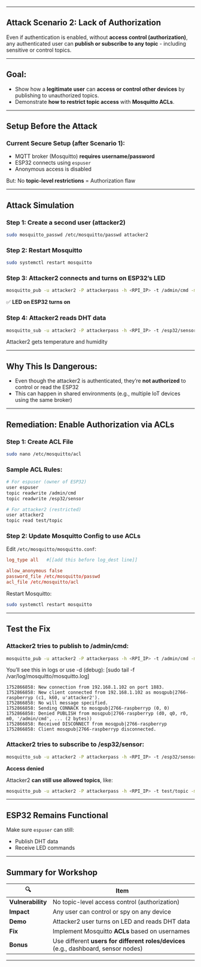 

---

##  Attack Scenario 2: **Lack of Authorization**

Even if authentication is enabled, without **access control (authorization)**, any authenticated user can **publish or subscribe to any topic** - including sensitive or control topics.

---

##  Goal:

* Show how a **legitimate user** can **access or control other devices** by publishing to unauthorized topics.
* Demonstrate **how to restrict topic access** with **Mosquitto ACLs**.

---

##  Setup Before the Attack

###  Current Secure Setup (after Scenario 1):

* MQTT broker (Mosquitto) **requires username/password**
* ESP32 connects using `espuser`
* Anonymous access is disabled

But: No **topic-level restrictions** = Authorization flaw

---

##  Attack Simulation

### Step 1: Create a second user (attacker2)

```bash
sudo mosquitto_passwd /etc/mosquitto/passwd attacker2
```

###  Step 2: Restart Mosquitto

```bash
sudo systemctl restart mosquitto
```

###  Step 3: Attacker2 connects and **turns on ESP32’s LED**

```bash
mosquitto_pub -u attacker2 -P attackerpass -h <RPI_IP> -t /admin/cmd -m "on"
```

✅ **LED on ESP32 turns on**

###  Step 4: Attacker2 reads DHT data

```bash
mosquitto_sub -u attacker2 -P attackerpass -h <RPI_IP> -t /esp32/sensor
```

 Attacker2 gets temperature and humidity

---

##  Why This Is Dangerous:

* Even though the attacker2 is authenticated, they’re **not authorized** to control or read the ESP32
* This can happen in shared environments (e.g., multiple IoT devices using the same broker)

---

##  Remediation: Enable Authorization via ACLs

###  Step 1: Create ACL File

```bash
sudo nano /etc/mosquitto/acl
```

###  Sample ACL Rules:

```bash
# For espuser (owner of ESP32)
user espuser
topic readwrite /admin/cmd
topic readwrite /esp32/sensor

# For attacker2 (restricted)
user attacker2
topic read test/topic
```

###  Step 2: Update Mosquitto Config to use ACLs

Edit `/etc/mosquitto/mosquitto.conf`:

```conf
log_type all   #[[add this before log_dest line]]

allow_anonymous false
password_file /etc/mosquitto/passwd
acl_file /etc/mosquitto/acl
```

Restart Mosquitto:

```bash
sudo systemctl restart mosquitto
```

---

##  Test the Fix

###  Attacker2 tries to publish to /admin/cmd:

```bash
mosquitto_pub -u attacker2 -P attackerpass -h <RPI_IP> -t /admin/cmd -m "on"
```

You’ll see this in logs or use -d (debug): [sudo tail -f /var/log/mosquitto/mosquitto.log]

```
1752866858: New connection from 192.168.1.102 on port 1883.
1752866858: New client connected from 192.168.1.102 as mosqpub|2766-raspberryp (c1, k60, u'attacker2').
1752866858: No will message specified.
1752866858: Sending CONNACK to mosqpub|2766-raspberryp (0, 0)
1752866858: Denied PUBLISH from mosqpub|2766-raspberryp (d0, q0, r0, m0, '/admin/cmd', ... (2 bytes))
1752866858: Received DISCONNECT from mosqpub|2766-raspberryp
1752866858: Client mosqpub|2766-raspberryp disconnected.

```

###  Attacker2 tries to subscribe to /esp32/sensor:

```bash
mosquitto_sub -u attacker2 -P attackerpass -h <RPI_IP> -t /esp32/sensor
```

 **Access denied**

 Attacker2 **can still use allowed topics**, like:

```bash
mosquitto_pub -u attacker2 -P attackerpass -h <RPI_IP> -t test/topic -m "hello"
```

---

##  ESP32 Remains Functional

Make sure `espuser` can still:

* Publish DHT data
* Receive LED commands

---

##  Summary for Workshop

| 🔍                | Item                                                                                |
| ----------------- | ----------------------------------------------------------------------------------- |
| **Vulnerability** | No topic-level access control (authorization)                                       |
| **Impact**        | Any user can control or spy on any device                                           |
| **Demo**          | Attacker2 user turns on LED and reads DHT data                                       |
| **Fix**           | Implement Mosquitto **ACLs** based on usernames                                     |
| **Bonus**         | Use different **users for different roles/devices** (e.g., dashboard, sensor nodes) |

---



